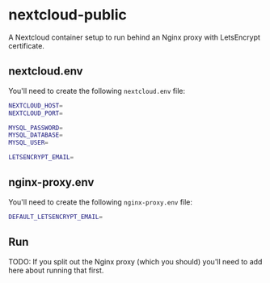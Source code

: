 # nextcloud-public

A Nextcloud container setup to run behind an Nginx proxy with LetsEncrypt certificate.

## nextcloud.env

You'll need to create the following `nextcloud.env` file:

```bash
NEXTCLOUD_HOST=
NEXTCLOUD_PORT=

MYSQL_PASSWORD=
MYSQL_DATABASE=
MYSQL_USER=

LETSENCRYPT_EMAIL=
```

## nginx-proxy.env

You'll need to create the following `nginx-proxy.env` file:

```bash
DEFAULT_LETSENCRYPT_EMAIL=
```

## Run

TODO: If you split out the Nginx proxy (which you should) you'll need to add here about running that first.

```bash

```
